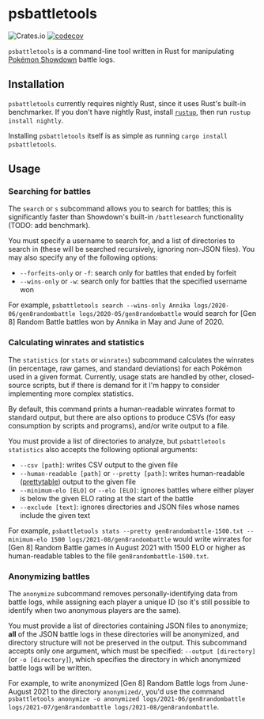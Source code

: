 # psbattletools
![Crates.io](https://img.shields.io/crates/v/psbattletools) [![codecov](https://codecov.io/gh/AnnikaCodes/psbattletools/branch/main/graph/badge.svg?token=AA6F4XJVIA)](https://codecov.io/gh/AnnikaCodes/psbattletools)

`psbattletools` is a command-line tool written in Rust for manipulating [Pokémon Showdown](https://github.com/smogon/pokemon-showdown) battle logs.
## Installation
`psbattletools` currently requires nightly Rust, since it uses Rust's built-in benchmarker. If you don't have nightly Rust, install [`rustup`](https://rustup.rs/), then run `rustup install nightly`.

Installing `psbattletools` itself is as simple as running `cargo install psbattletools`.
## Usage
### Searching for battles
The `search` or `s` subcommand allows you to search for battles; this is significantly faster than Showdown's built-in `/battlesearch` functionality (TODO: add benchmark).

You must specify a username to search for, and a list of directories to search in (these will be searched recursively, ignoring non-JSON files). You may also specify any of the following options:
- `--forfeits-only` or `-f`: search only for battles that ended by forfeit
- `--wins-only` or `-w`: search only for battles that the specified username won

For example, `psbattletools search --wins-only Annika logs/2020-06/gen8randombattle logs/2020-05/gen8randombattle` would search for [Gen 8] Random Battle battles won by Annika in May and June of 2020.
### Calculating winrates and statistics
The `statistics` (or `stats` or `winrates`) subcommand calculates the winrates (in percentage, raw games, and standard deviations) for each Pokémon used in a given format. Currently, usage stats are handled by other, closed-source scripts, but if there is demand for it I'm happy to consider implementing more complex statistics.

By default, this command prints a human-readable winrates format to standard output, but there are also options to produce CSVs (for easy consumption by scripts and programs), and/or write output to a file.

You must provide a list of directories to analyze, but `psbattletools statistics` also accepts the following optional arguments:
- `--csv [path]`: writes CSV output to the given file
- `--human-readable [path]` or `--pretty [path]`: writes human-readable ([prettytable](https://crates.io/crates/prettytable-rs)) output to the given file
- `--minimum-elo [ELO]` or `--elo [ELO]`: ignores battles where either player is below the given ELO rating at the start of the battle
- `--exclude [text]`: ignores directories and JSON files whose names include the given text

For example, `psbattletools stats --pretty gen8randombattle-1500.txt --minimum-elo 1500 logs/2021-08/gen8randombattle` would write winrates for [Gen 8] Random Battle games in August 2021 with 1500 ELO or higher as human-readable tables to the file `gen8randombattle-1500.txt`.
### Anonymizing battles
The `anonymize` subcommand removes personally-identifying data from battle logs, while assigning each player a unique ID (so it's still possible to identify when two anonymous players are the same).

You must provide a list of directories containing JSON files to anonymize; **all** of the JSON battle logs in these directories will be anonymized, and directory structure will not be preserved in the output. This subcommand accepts only one argument, which must be specified: `--output [directory]` (or `-o [directory]`), which specifies the directory in which anonymized battle logs will be written.

For example, to write anonymized [Gen 8] Random Battle logs from June-August 2021 to the directory `anonymized/`, you'd use the command `psbattletools anonymize -o anonymized logs/2021-06/gen8randombattle logs/2021-07/gen8randombattle logs/2021-08/gen8randombattle`.
